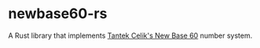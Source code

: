 # newbase60-rs

A Rust library that implements [Tantek Celik's New Base 60](http://tantek.pbworks.com/w/page/19402946/NewBase60) number
system.